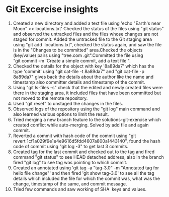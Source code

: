# Git Excercise insights
1. Created a new directory and added a text file using 'echo "Earth's near Moon" >> locations.txt'
Checked the status of the files using "git status" and observed the untracked files and the files whose changes are not staged for commit.
Added the untracked file to the Git staging area using "git add  locations.txt", checked the status again, and saw the file is in the "Changes to be committed" area.Checked the objects (key/value) pairs using "tree.com .git".Committed the file using "git commit -m 'Create a simple commit, add a text file'".
2. Checked the details for the object with key '8a89da7' which has the type 'commit' using "git cat-file -t 8a89da7" and "git cat-file -p 8a89da7" gives back the details about the author like the name and timestamp also committer details and timestamp of the commit.
3. Using "git ls-files -s" check that the edited and newly created files were there in the staging area, it included files that have been committed but not moved to the remote repository.
4. Used "git reset" to unstaged the changes in the files.
5. Observed logs of the repository using the "git log" main command and also learned various options to limit the result.
6. Tried merging a new branch feature to the solutions-git-exercise which created conflict while auto-merging. Solved by add file and again commit.
7. Reverted a commit with hash code of the commit using "git revert 1cf1a029f9e1e4e9616d5fdd4607a800a1443140", found the hash code of commit using "git log -3" to get last 3 commits.
8. Created tag for the last commit and checked out to the tag and fired command "git status" to see HEAD detached address, also in the branch fired "git log" to see tag was pointing to which commit.
9. Created an annotated using 'git tag -a "tag-3.0" -m "Annotated tag for hello file change"' and then fired 'git show tag-3.0' to see all the tag details which included the file for which the commit was, what was the change, timestamp of the same, and commit message.
10. Tried few commands and saw working of SHA  keys and values.